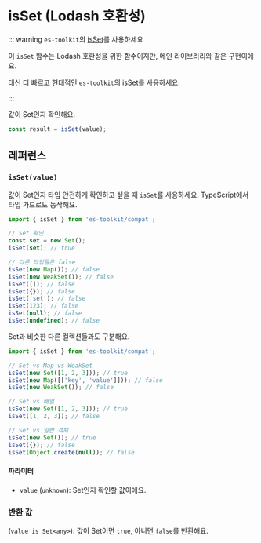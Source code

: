 # isSet (Lodash 호환성)

::: warning `es-toolkit`의 [isSet](../../predicate/isSet.md)를 사용하세요

이 `isSet` 함수는 Lodash 호환성을 위한 함수이지만, 메인 라이브러리와 같은 구현이에요.

대신 더 빠르고 현대적인 `es-toolkit`의 [isSet](../../predicate/isSet.md)를 사용하세요.

:::

값이 Set인지 확인해요.

```typescript
const result = isSet(value);
```

## 레퍼런스

### `isSet(value)`

값이 Set인지 타입 안전하게 확인하고 싶을 때 `isSet`를 사용하세요. TypeScript에서 타입 가드로도 동작해요.

```typescript
import { isSet } from 'es-toolkit/compat';

// Set 확인
const set = new Set();
isSet(set); // true

// 다른 타입들은 false
isSet(new Map()); // false
isSet(new WeakSet()); // false
isSet([]); // false
isSet({}); // false
isSet('set'); // false
isSet(123); // false
isSet(null); // false
isSet(undefined); // false
```

Set과 비슷한 다른 컬렉션들과도 구분해요.

```typescript
import { isSet } from 'es-toolkit/compat';

// Set vs Map vs WeakSet
isSet(new Set([1, 2, 3])); // true
isSet(new Map([['key', 'value']])); // false
isSet(new WeakSet()); // false

// Set vs 배열
isSet(new Set([1, 2, 3])); // true
isSet([1, 2, 3]); // false

// Set vs 일반 객체
isSet(new Set()); // true
isSet({}); // false
isSet(Object.create(null)); // false
```

#### 파라미터

- `value` (`unknown`): Set인지 확인할 값이에요.

### 반환 값

(`value is Set<any>`): 값이 Set이면 `true`, 아니면 `false`를 반환해요.
